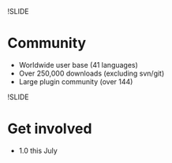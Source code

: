 !SLIDE
# Community

* Worldwide user base (41 languages)
* Over 250,000 downloads (excluding svn/git)
* Large plugin community (over 144)

!SLIDE
# Get involved

* 1.0 this July
